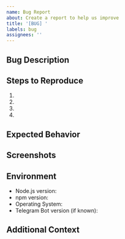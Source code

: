 ```yaml
---
name: Bug Report
about: Create a report to help us improve
title: '[BUG] '
labels: bug
assignees: ''
---
```


## Bug Description
<!-- A clear and concise description of what the bug is -->

## Steps to Reproduce
<!-- Steps to reproduce the behavior -->
1. 
2. 
3. 
4. 

## Expected Behavior
<!-- A clear and concise description of what you expected to happen -->

## Screenshots
<!-- If applicable, add screenshots to help explain your problem -->

## Environment
- Node.js version: 
- npm version:
- Operating System:
- Telegram Bot version (if known):

## Additional Context
<!-- Add any other context about the problem here -->
